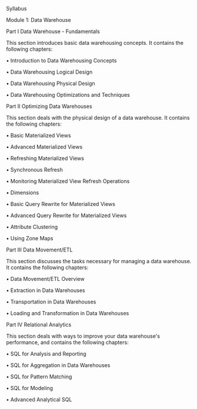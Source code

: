 Syllabus

Module 1: Data Warehouse


Part I Data Warehouse - Fundamentals

This section introduces basic data warehousing concepts. It contains the following chapters:

 • Introduction to Data Warehousing Concepts

 • Data Warehousing Logical Design

 • Data Warehousing Physical Design

 • Data Warehousing Optimizations and Techniques


Part II Optimizing Data Warehouses

This section deals with the physical design of a data warehouse. It contains the following chapters:

 • Basic Materialized Views

 • Advanced Materialized Views

 • Refreshing Materialized Views

 • Synchronous Refresh

 • Monitoring Materialized View Refresh Operations

 • Dimensions

 • Basic Query Rewrite for Materialized Views

 • Advanced Query Rewrite for Materialized Views

 • Attribute Clustering

 • Using Zone Maps


 Part III Data Movement/ETL

 This section discusses the tasks necessary for managing a data warehouse. It contains the following chapters:

 • Data Movement/ETL Overview

 • Extraction in Data Warehouses

 • Transportation in Data Warehouses

 • Loading and Transformation in Data Warehouses


 Part IV Relational Analytics

 This section deals with ways to improve your data warehouse's performance, and contains the following chapters:

 • SQL for Analysis and Reporting

 • SQL for Aggregation in Data Warehouses

 • SQL for Pattern Matching

 • SQL for Modeling

 • Advanced Analytical SQL
 
